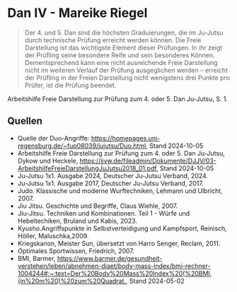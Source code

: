 # Dan IV - Mareike Riegel

> Der 4. und 5. Dan sind die höchsten Graduierungen, die im Ju-Jutsu durch technische Prüfung erreicht werden können. Die Freie Darstellung ist das wichtigste Element dieser Prüfungen. In ihr zeigt der Prüfling seine besondere Reife und sein besonderes Können. Dementsprechend kann eine nicht ausreichende Freie Darstellung nicht im weiteren Verlauf der Prüfung ausgeglichen werden – erreicht der Prüfling in der Freien Darstellung nicht wenigstens drei Punkte pro Prüfer, ist die Prüfung beendet.

Arbeitshilfe Freie Darstellung zur Prüfung zum 4. oder 5. Dan Ju-Jutsu, S. 1.

## Quellen

* Quelle der Duo-Angriffe: <https://homepages.uni-regensburg.de/~fup08039/jujutsu/Duo.html>, Stand 2024-10-05
* Arbeitshilfe Freie Darstellung zur Prüfung zum 4. oder 5. Dan Ju-Jutsu, Dykow und Heckele, https://jjvw.de/fileadmin/Dokumente/DJJV/03-ArbeitshilfeFreieDarstellungJuJutsu2018_01.pdf, Stand 2024-10-05
* Ju-Jutsu 1x1. Ausgabe 2024, Deutscher Ju-Jutsu Verband, 2024.
* Ju-Jutsu 1x1. Ausgabe 2017, Deutscher Ju-Jutsu Verband, 2017.
* Judo. Klassische und moderne Wurftechniken, Lehmann und Ulbricht, 2007.
* Jiu Jitsu. Geschichte und Begriffe, Claus Wiehle, 2007.
* Jiu-Jitsu. Techniken und Kombinationen. Teil 1 - Würfe und Hebeltechiken, Bruland und Kabis, 2023.
* Kyusho.Angriffspunkte in Selbstverteidigung und Kampfsport, Reinisch, Höller, Maluschka,2009.
* Kriegskanon, Meister Sun, übersetzt von Harro Senger, Reclam, 2011.
* Optimales Sportwissen, Friedrich, 2007.
* BMI, Barmer, <https://www.barmer.de/gesundheit-verstehen/leben/abnehmen-diaet/body-mass-index/bmi-rechner-1004244#:~:text=Der%20Body%20Mass%20Index%20(%20BMI,(in%20m%20)%20zum%20Quadrat.>, Stand 2024-05-02

